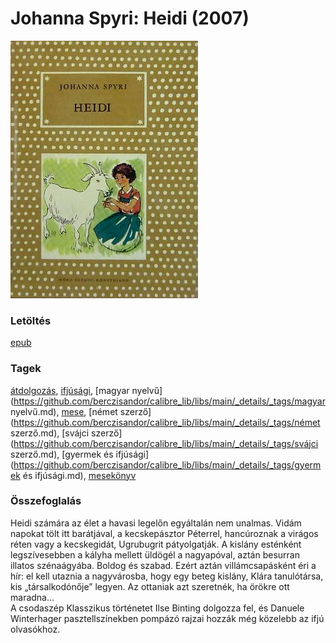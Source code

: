 # <a name="id_983">Johanna Spyri: Heidi (2007)</a>
<img src="https://github.com/BercziSandor/calibre_lib/raw/main/libs/main/Johanna%20Spyri/Heidi%20%28983%29/cover.jpg" alt="cover" width="300"/>

### Letöltés
[epub](https://github.com/BercziSandor/calibre_lib/raw/main/libs/main/Johanna%20Spyri/Heidi%20%28983%29/Heidi%20-%20Johanna%20Spyri.epub)

### Tagek
[átdolgozás](https://github.com/berczisandor/calibre_lib/libs/main/_details/_tags/átdolgozás.md), [ifjúsági](https://github.com/berczisandor/calibre_lib/libs/main/_details/_tags/ifjúsági.md), [magyar nyelvű](https://github.com/berczisandor/calibre_lib/libs/main/_details/_tags/magyar nyelvű.md), [mese](https://github.com/berczisandor/calibre_lib/libs/main/_details/_tags/mese.md), [német szerző](https://github.com/berczisandor/calibre_lib/libs/main/_details/_tags/német szerző.md), [svájci szerző](https://github.com/berczisandor/calibre_lib/libs/main/_details/_tags/svájci szerző.md), [gyermek és ifjúsági](https://github.com/berczisandor/calibre_lib/libs/main/_details/_tags/gyermek és ifjúsági.md), [mesekönyv](https://github.com/berczisandor/calibre_lib/libs/main/_details/_tags/mesekönyv.md)

### Összefoglalás
<div>
<p>Heidi számára az élet a havasi legelőn egyáltalán nem unalmas. Vidám napokat tölt itt barátjával, a kecskepásztor Péterrel, hancúroznak a virágos réten vagy a kecskegidát, Ugrubugrit pátyolgatják. A kislány esténként legszívesebben a kályha mellett üldögél a nagyapóval, aztán besurran illatos szénaágyába. Boldog és szabad. Ezért aztán villámcsapásként éri a hír: el kell utaznia a nagyvárosba, hogy egy beteg kislány, Klára tanulótársa, kis „társalkodónője” legyen. Az ottaniak azt szeretnék, ha örökre ott maradna…<br>A csodaszép Klasszikus történetet Ilse Binting dolgozza fel, és Danuele Winterhager pasztellszínekben pompázó rajzai hozzák még közelebb az ifjú olvasókhoz.</p></div>


